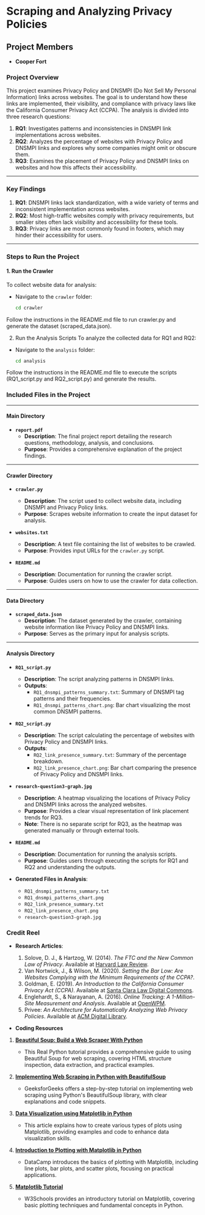 # Scraping and Analyzing Privacy Policies

## Project Members
- **Cooper Fort**

### **Project Overview**

This project examines Privacy Policy and DNSMPI (Do Not Sell My Personal Information) links across websites. The goal is to understand how these links are implemented, their visibility, and compliance with privacy laws like the California Consumer Privacy Act (CCPA). The analysis is divided into three research questions:

1. **RQ1**: Investigates patterns and inconsistencies in DNSMPI link implementations across websites.  
2. **RQ2**: Analyzes the percentage of websites with Privacy Policy and DNSMPI links and explores why some companies might omit or obscure them.  
3. **RQ3**: Examines the placement of Privacy Policy and DNSMPI links on websites and how this affects their accessibility.

---

### **Key Findings**

1. **RQ1**: DNSMPI links lack standardization, with a wide variety of terms and inconsistent implementation across websites.
2. **RQ2**: Most high-traffic websites comply with privacy requirements, but smaller sites often lack visibility and accessibility for these tools.
3. **RQ3**: Privacy links are most commonly found in footers, which may hinder their accessibility for users.

---

### **Steps to Run the Project**

#### **1. Run the Crawler**
To collect website data for analysis:  
- Navigate to the `crawler` folder:
  ```bash
  cd crawler
Follow the instructions in the README.md file to run crawler.py and generate the dataset (scraped_data.json).

2. Run the Analysis Scripts
To analyze the collected data for RQ1 and RQ2:
- Navigate to the `analysis` folder:
  ```bash
  cd analysis
Follow the instructions in the README.md file to execute the scripts (RQ1_script.py and RQ2_script.py) and generate the results.

### **Included Files in the Project**

---

#### **Main Directory**
- **`report.pdf`**  
  - **Description**: The final project report detailing the research questions, methodology, analysis, and conclusions.  
  - **Purpose**: Provides a comprehensive explanation of the project findings.

---

#### **Crawler Directory**
- **`crawler.py`**  
  - **Description**: The script used to collect website data, including DNSMPI and Privacy Policy links.  
  - **Purpose**: Scrapes website information to create the input dataset for analysis.

- **`websites.txt`**  
  - **Description**: A text file containing the list of websites to be crawled.  
  - **Purpose**: Provides input URLs for the `crawler.py` script.

- **`README.md`**  
  - **Description**: Documentation for running the crawler script.  
  - **Purpose**: Guides users on how to use the crawler for data collection.

---

#### **Data Directory**
- **`scraped_data.json`**  
  - **Description**: The dataset generated by the crawler, containing website information like Privacy Policy and DNSMPI links.  
  - **Purpose**: Serves as the primary input for analysis scripts.

---

#### **Analysis Directory**
- **`RQ1_script.py`**  
  - **Description**: The script analyzing patterns in DNSMPI links.  
  - **Outputs**:
    - `RQ1_dnsmpi_patterns_summary.txt`: Summary of DNSMPI tag patterns and their frequencies.
    - `RQ1_dnsmpi_patterns_chart.png`: Bar chart visualizing the most common DNSMPI patterns.

- **`RQ2_script.py`**  
  - **Description**: The script calculating the percentage of websites with Privacy Policy and DNSMPI links.  
  - **Outputs**:
    - `RQ2_link_presence_summary.txt`: Summary of the percentage breakdown.
    - `RQ2_link_presence_chart.png`: Bar chart comparing the presence of Privacy Policy and DNSMPI links.

- **`research-question3-graph.jpg`**  
  - **Description**: A heatmap visualizing the locations of Privacy Policy and DNSMPI links across the analyzed websites.  
  - **Purpose**: Provides a clear visual representation of link placement trends for RQ3.  
  - **Note**: There is no separate script for RQ3, as the heatmap was generated manually or through external tools.

- **`README.md`**  
  - **Description**: Documentation for running the analysis scripts.  
  - **Purpose**: Guides users through executing the scripts for RQ1 and RQ2 and understanding the outputs.

- **Generated Files in Analysis**:
  - `RQ1_dnsmpi_patterns_summary.txt`  
  - `RQ1_dnsmpi_patterns_chart.png`  
  - `RQ2_link_presence_summary.txt`  
  - `RQ2_link_presence_chart.png`  
  - `research-question3-graph.jpg` 

### Credit Reel

- **Research Articles**:  
  1. Solove, D. J., & Hartzog, W. (2014). *The FTC and the New Common Law of Privacy*. Available at [Harvard Law Review](https://harvardlawreview.org).  
  2. Van Nortwick, J., & Wilson, M. (2020). *Setting the Bar Low: Are Websites Complying with the Minimum Requirements of the CCPA?*.  
  3. Goldman, E. (2019). *An Introduction to the California Consumer Privacy Act (CCPA)*. Available at [Santa Clara Law Digital Commons](https://digitalcommons.law.scu.edu).  
  4. Englehardt, S., & Narayanan, A. (2016). *Online Tracking: A 1-Million-Site Measurement and Analysis*. Available at [OpenWPM](https://openwpm.com).  
  5. Privee: *An Architecture for Automatically Analyzing Web Privacy Policies*. Available at [ACM Digital Library](https://dl.acm.org).

- **Coding Resources**

1. **[Beautiful Soup: Build a Web Scraper With Python](https://realpython.com/beautiful-soup-web-scraper-python/)**  
   - This Real Python tutorial provides a comprehensive guide to using Beautiful Soup for web scraping, covering HTML structure inspection, data extraction, and practical examples.

2. **[Implementing Web Scraping in Python with BeautifulSoup](https://www.geeksforgeeks.org/implementing-web-scraping-python-beautiful-soup/)**  
   - GeeksforGeeks offers a step-by-step tutorial on implementing web scraping using Python's BeautifulSoup library, with clear explanations and code snippets.

3. **[Data Visualization using Matplotlib in Python](https://www.geeksforgeeks.org/data-visualization-using-matplotlib/)**  
   - This article explains how to create various types of plots using Matplotlib, providing examples and code to enhance data visualization skills.

4. **[Introduction to Plotting with Matplotlib in Python](https://www.datacamp.com/tutorial/matplotlib-tutorial-python)**  
   - DataCamp introduces the basics of plotting with Matplotlib, including line plots, bar plots, and scatter plots, focusing on practical applications.

5. **[Matplotlib Tutorial](https://www.w3schools.com/python/matplotlib_intro.asp)**  
   - W3Schools provides an introductory tutorial on Matplotlib, covering basic plotting techniques and fundamental concepts in Python.




